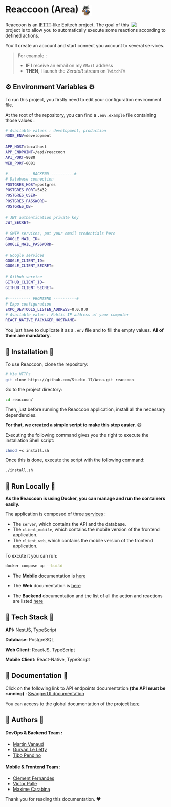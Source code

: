 # Reaccoon (Area) <img align="center" src=".github/assets/area-logo.png" height=35 alt="Reaccoon Logo" />

<img align="right" width="110" src="preview.gif">

Reaccoon is an [IFTTT](https://ifttt.com/)-like Epitech project.
The goal of this project is to allow you to automatically execute some reactions according to defined actions.

You'll create an account and start connect you account to several services.

> For example :
> - **IF** I receive an email on my `GMail` address
> - **THEN**, I launch the _ZeratoR_ stream on `TwitchTV`

## :gear: Environment Variables :gear:

To run this project, you firstly need to edit your configuration environment file.

At the root of the repository, you can find a `.env.example` file containing those values :

```bash
# Available values : development, production
NODE_ENV=development

APP_HOST=localhost
APP_ENDPOINT=/api/reaccoon
API_PORT=8080
WEB_PORT=8081

#---------- BACKEND ----------#
# Database connection
POSTGRES_HOST=postgres
POSTGRES_PORT=5432
POSTGRES_USER=
POSTGRES_PASSWORD=
POSTGRES_DB=

# JWT authentication private key
JWT_SECRET=

# SMTP services, put your email credentials here
GOOGLE_MAIL_ID=
GOOGLE_MAIL_PASSWORD=

# Google services
GOOGLE_CLIENT_ID=
GOOGLE_CLIENT_SECRET=

# Github service
GITHUB_CLIENT_ID=
GITHUB_CLIENT_SECRET=

#---------- FRONTEND ----------#
# Expo configuration
EXPO_DEVTOOLS_LISTEN_ADDRESS=0.0.0.0
# Available value : Public IP address of your computer
REACT_NATIVE_PACKAGER_HOSTNAME=
```

You just have to duplicate it as a `.env` file and to fill the empty values. **All of them are mandatory**.

## :hammer: Installation :hammer:

To use Reaccoon, clone the repository:

```bash
# Via HTTPs
git clone https://github.com/Studio-17/Area.git reaccoon
```

Go to the project directory:

```bash
cd reaccoon/
```

Then, just before running the Reaccoon application, install all the necessary dependencies.

**For that, we created a simple script to make this step easier.** :smile:

Executing the following command gives you the right to execute the installation Shell script:

```bash
chmod +x install.sh
```

Once this is done, execute the script with the following command:

```bash
./install.sh
```

## :whale: Run Locally :whale:

**As the Reaccoon is using Docker, you can manage and run the containers easily.**

The application is composed of three [services](https://docs.docker.com/compose/profiles/) :

- The `server`, which contains the API and the database.
- The `client_mobile`, which contains the mobile version of the frontend application.
- The `client_web`, which contains the mobile version of the frontend application.

To excute it you can run:

```bash
docker compose up --build
```

- The **Mobile** documentation is [here](/mobile/README.md)

- The **Web** documentation is [here](/web/README.md)

- The **Backend** documentation and the list of all the action and reactions are listed [here](/backend/README.md)

## :brain: Tech Stack :brain:

**API:** NestJS, TypeScript

**Database:** PostgreSQL

**Web Client:** ReactJS, TypeScript

**Mobile Client:** React-Native, TypeScript

## :book: Documentation :book:

Click on the following link to API endpoints documentation **(the API must be running)** : [SwaggerUI documentation](http://localhost:8000/api/docs)

You can access to the global documentation of the project [here](https://miro.com/app/board/uXjVP0EAWi0=/?share_link_id=7334968386)

## :busts_in_silhouette: Authors :busts_in_silhouette:

#### DevOps & Backend Team :

- [Martin Vanaud](https://www.github.com/martinvanaud)
- [Gurvan Le Letty](https://www.github.com/Gurvan-Le-Letty)
- [Tibo Pendino](https://www.github.com/tibo-pdn)

#### Mobile & Frontend Team :

- [Clement Fernandes](https://www.github.com/Clement-Fernandes)
- [Victor Palle](https://www.github.com/victorpalle)
- [Maxime Carabina](https://www.github.com/maxime-carabina)

Thank you for reading this documentation. :heart:
